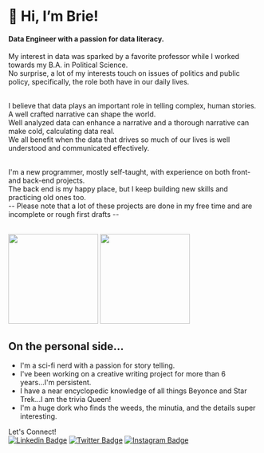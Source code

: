 # 👋 Hi, I’m Brie!

<h4> Data Engineer with a passion for data literacy.</h4>

My interest in data was sparked by a favorite professor while I worked towards my B.A. in Political Science.<br>
No surprise, a lot of my interests touch on issues of politics and public policy, specifically, the role both have in our daily lives.<br><br>

I believe that data plays an important role in telling complex, human stories. A well crafted narrative can shape the world.<br>
Well analyzed data can enhance a narrative and a thorough narrative can make cold, calculating data real.<br>
We all benefit when the data that drives so much of our lives is well understood and communicated effectively. <br><br>

I'm a new programmer, mostly self-taught, with experience on both front- and back-end projects.<br>
The back end is my happy place, but I keep building new skills and practicing old ones too.<br>
-- Please note that a lot of these projects are done in my free time and are incomplete or rough first drafts -- <br><br>

<p>
  <img height="180em" src="https://github-readme-stats.vercel.app/api?username=BriePowell&show_icons=true&hide_border=true&&count_private=true&include_all_commits=true" />
  <img height="180em" src="https://github-readme-stats.vercel.app/api/top-langs/?username=BriePowell&exclude_repo=KNN-Image-Classification&show_icons=true&hide_border=true&layout=compact&langs_count=8"/>
</p>

## On the personal side...
- I'm a sci-fi nerd with a passion for story telling.
- I've been working on a creative writing project for more than 6 years...I'm persistent.
- I have a near encyclopedic knowledge of all things Beyonce and Star Trek...I am the trivia Queen!
- I'm a huge dork who finds the weeds, the minutia, and the details super interesting. 

<!--![Spock, logical](href="https://giphy.com/gifs/star-trek-wow-spock-n8SkNR77udWlG") -->

Let's Connect!<br>
[![Linkedin Badge](https://img.shields.io/badge/-LinkedIn-0e76a8?style=flat-square&logo=Linkedin&logoColor=white)](https://linkedin.com/in/briepowell)
[![Twitter Badge](https://img.shields.io/badge/-Twitter-00acee?style=flat-square&logo=Twitter&logoColor=white)](https://twitter.com/@92Brie)
[![Instagram Badge](https://img.shields.io/badge/-Instagram-e4405f?style=flat-square&logo=Instagram&logoColor=white)](https://instagram.com/briebrie92)
 
